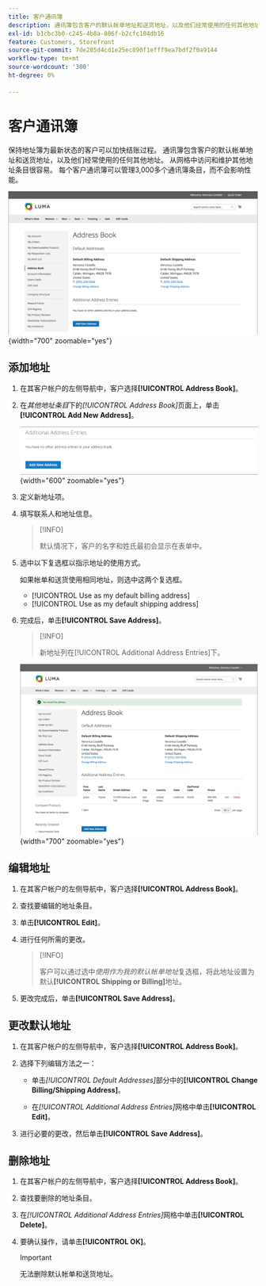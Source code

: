 ```yaml
---
title: 客户通讯簿
description: 通讯簿包含客户的默认帐单地址和送货地址，以及他们经常使用的任何其他地址。
exl-id: b1cbc3b0-c245-4b8a-886f-b2cfc104db16
feature: Customers, Storefront
source-git-commit: 7de285d4cd1e25ec890f1efff9ea7bdf2f0a9144
workflow-type: tm+mt
source-wordcount: '300'
ht-degree: 0%

---
```


# 客户通讯簿

保持地址簿为最新状态的客户可以加快结账过程。 通讯簿包含客户的默认帐单地址和送货地址，以及他们经常使用的任何其他地址。 从网格中访问和维护其他地址条目很容易。 每个客户通讯簿可以管理3,000多个通讯簿条目，而不会影响性能。

![通讯簿](assets/customer-account-dashboard-address-book.png){width="700" zoomable="yes"}

## 添加地址

1. 在其客户帐户的左侧导航中，客户选择&#x200B;**[!UICONTROL Address Book]**。

1. 在&#x200B;_其他地址条目_&#x200B;下的&#x200B;_[!UICONTROL Address Book]_&#x200B;页面上，单击&#x200B;**[!UICONTROL Add New Address]**。

   ![添加新地址](assets/add-new-address.png){width="600" zoomable="yes"}

1. 定义新地址项。

1. 填写联系人和地址信息。

   >[!INFO]
   >
   >默认情况下，客户的名字和姓氏最初会显示在表单中。

1. 选中以下复选框以指示地址的使用方式。

   如果帐单和送货使用相同地址，则选中这两个复选框。

   * [!UICONTROL Use as my default billing address]
   * [!UICONTROL Use as my default shipping address]

1. 完成后，单击&#x200B;**[!UICONTROL Save Address]**。

   >[!INFO]
   >
   >新地址列在[!UICONTROL Additional Address Entries]下。

   ![其他地址条目](assets/customer-account-dashboard-address-saved.png){width="700" zoomable="yes"}

## 编辑地址

1. 在其客户帐户的左侧导航中，客户选择&#x200B;**[!UICONTROL Address Book]**。

1. 查找要编辑的地址条目。

1. 单击&#x200B;**[!UICONTROL Edit]**。

1. 进行任何所需的更改。

   >[!INFO]
   >
   >客户可以通过选中&#x200B;_使用作为我的默认帐单地址_&#x200B;复选框，将此地址设置为默认&#x200B;**[!UICONTROL Shipping or Billing]**&#x200B;地址。

1. 更改完成后，单击&#x200B;**[!UICONTROL Save Address]**。

## 更改默认地址

1. 在其客户帐户的左侧导航中，客户选择&#x200B;**[!UICONTROL Address Book]**。

1. 选择下列编辑方法之一：

   * 单击&#x200B;_[!UICONTROL Default Addresses]_&#x200B;部分中的&#x200B;**[!UICONTROL Change Billing/Shipping Address]**。

   * 在&#x200B;_[!UICONTROL Additional Address Entries]_&#x200B;网格中单击&#x200B;**[!UICONTROL Edit]**。

1. 进行必要的更改，然后单击&#x200B;**[!UICONTROL Save Address]**。

## 删除地址

1. 在其客户帐户的左侧导航中，客户选择&#x200B;**[!UICONTROL Address Book]**。

1. 查找要删除的地址条目。

1. 在&#x200B;_[!UICONTROL Additional Address Entries]_&#x200B;网格中单击&#x200B;**[!UICONTROL Delete]**。

1. 要确认操作，请单击&#x200B;**[!UICONTROL OK]**。

   >[!IMPORTANT]
   >
   >无法删除默认帐单和送货地址。
